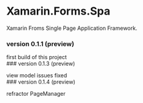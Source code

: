 # Xamarin.Forms.Spa
Xamarin Froms Single Page Application Framework.
<br>
### version 0.1.1 (preview)
<p>
first build of this project
<br>
### version 0.1.3 (preview)
<p>
view model issues fixed
<br>
### version 0.1.4 (preview)
<p>
refractor PageManager 
